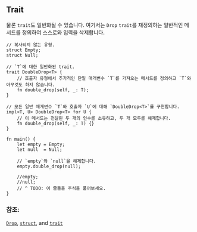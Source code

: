 ## Trait

물론 `trait`도 일반화될 수 있습니다. 여기서는 `Drop` `trait`를 재정의하는 일반적인 메서드를 정의하여 스스로와 입력을 삭제합니다.

```rust,editable
// 복사되지 않는 유형.
struct Empty;
struct Null;

// `T`에 대한 일반화된 trait.
trait DoubleDrop<T> {
    // 호출자 유형에서 추가적인 단일 매개변수 `T`를 가져오는 메서드를 정의하고 `T`와 아무것도 하지 않습니다.
    fn double_drop(self, _: T);
}

// 모든 일반 매개변수 `T`와 호출자 `U`에 대해 `DoubleDrop<T>`를 구현합니다.
impl<T, U> DoubleDrop<T> for U {
    // 이 메서드는 전달된 두 개의 인수를 소유하고, 두 개 모두를 해제합니다.
    fn double_drop(self, _: T) {}
}

fn main() {
    let empty = Empty;
    let null  = Null;

    // `empty`와 `null`을 해제합니다.
    empty.double_drop(null);

    //empty;
    //null;
    // ^ TODO: 이 줄들을 주석을 풀어보세요.
}
```

### 참조:

[`Drop`][Drop], [`struct`][structs], and [`trait`][traits]

[Drop]: https://doc.rust-lang.org/std/ops/trait.Drop.html
[structs]: ../custom_types/structs.md
[traits]: ../trait.md
